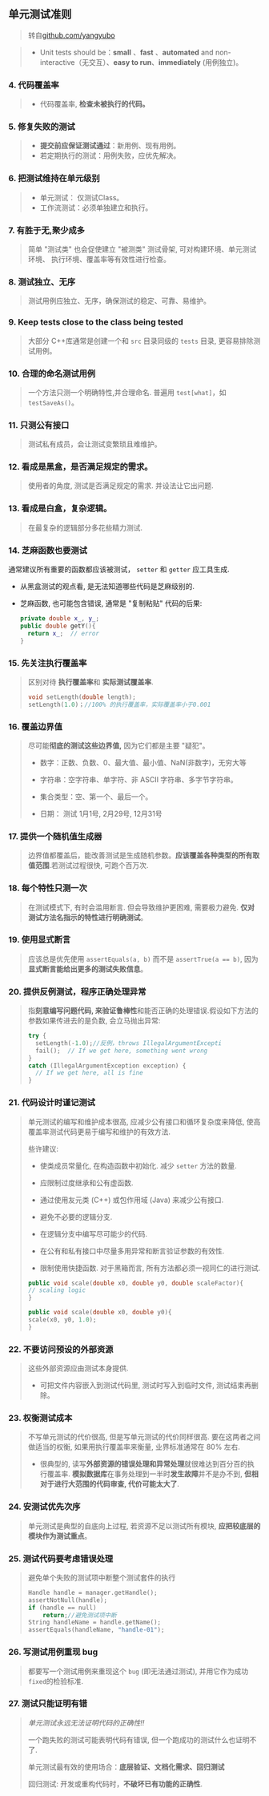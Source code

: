 ## 单元测试准则

> 转自[github.com/yangyubo](https://github.com/yangyubo/zh-unit-testing-guidelines)

> -  Unit tests should be：**small** 、**fast** 、**automated** and non-interactive（无交互）、**easy to run**、**immediately** (用例独立)。

### 4. 代码覆盖率

> - 代码覆盖率, **检查未被执行的代码。**

### 5. 修复失败的测试

> - **提交前应保证测试通过**：新用例、现有用例。
> - 若定期执行的测试：用例失败，应优先解决。

### 6. 把测试维持在单元级别

> - 单元测试： 仅测试Class。
> - 工作流测试：必须单独建立和执行。

### 7. 有胜于无,聚少成多

> 简单 "测试类" 也会促使建立 "被测类" 测试骨架, 可对构建环境、单元测试环境、 执行环境、覆盖率等有效性进行检查。

### 8. 测试独立、无序

> 测试用例应独立、无序，确保测试的稳定、可靠、易维护。

### 9. Keep tests close to the class being tested

> 大部分 C++库通常是创建一个和 `src` 目录同级的 `tests` 目录, 更容易排除测试用例。

### 10. 合理的命名测试用例

> 一个方法只测一个明确特性,并合理命名. 普遍用 `test[what]`，如 `testSaveAs()`。

### 11. 只测公有接口

> 测试私有成员，会让测试变繁琐且难维护。

### 12. 看成是黑盒，是否满足规定的需求。

> 使用者的角度, 测试是否满足规定的需求. 并设法让它出问题.

### 13. 看成是白盒，复杂逻辑。

>  在最复杂的逻辑部分多花些精力测试.

### 14. 芝麻函数也要测试

通常建议所有重要的函数都应该被测试， `setter` 和 `getter` 应工具生成.

- 从黑盒测试的观点看, 是无法知道哪些代码是芝麻级别的.

- 芝麻函数, 也可能包含错误, 通常是 "复制粘贴" 代码的后果:

  ```cpp
  private double x_, y_;
  public double getY(){
    return x_;  // error
  }
  ```

### 15. 先关注执行覆盖率

> 区别对待 **执行覆盖率**和 **实际测试覆盖率**. 
>
> ```cpp
> void setLength(double length);
> setLength(1.0)；//100% 的执行覆盖率，实际覆盖率小于0.001
> ```

### 16. 覆盖边界值

> 尽可能**彻底的测试这些边界值,** 因为它们都是主要 "疑犯"。
>
> - 数字：正数、负数、0、最大值、最小值、NaN(非数字)，无穷大等
>
> - 字符串：空字符串、单字符、非 ASCII 字符串、多字节字符串。
>
> - 集合类型：空、第一个、最后一个。
>
> - 日期： 测试 1月1号, 2月29号, 12月31号

### 17. 提供一个随机值生成器

> 边界值都覆盖后，能改善测试是生成随机参数。**应该覆盖各种类型的所有取值范围**.若测试过程很快, 可跑个百万次.

### 18. 每个特性只测一次

> 在测试模式下, 有时会滥用断言. 但会导致维护更困难, 需要极力避免. **仅对测试方法名指示的特性进行明确测试**。

### 19. 使用显式断言

> 应该总是优先使用 `assertEquals(a, b)` 而不是 `assertTrue(a == b)`, 因为**显式断言能给出更多的测试失败信息**。

### 20. 提供反例测试，程序正确处理异常

> 指**刻意编写问题代码, 来验证鲁棒性**和能否正确的处理错误.假设如下方法的参数如果传进去的是负数, 会立马抛出异常:
>
> ```cpp
> try {
>   setLength(-1.0);//反例，throws IllegalArgumentExcepti
>   fail();  // If we get here, something went wrong
> }
> catch (IllegalArgumentException exception) {
>   // If we get here, all is fine
> }
> ```

### 21. 代码设计时谨记测试

> 单元测试的编写和维护成本很高, 应减少公有接口和循环复杂度来降低, 使高覆盖率测试代码更易于编写和维护的有效方法.
>
> 些许建议:
>
>  - 使类成员常量化, 在构造函数中初始化. 减少 `setter` 方法的数量.
> 
>  - 应限制过度继承和公有虚函数.
> 
>  - 通过使用友元类 (C++) 或包作用域 (Java) 来减少公有接口.
> 
>  - 避免不必要的逻辑分支.
> 
>  - 在逻辑分支中编写尽可能少的代码.
> 
>  - 在公有和私有接口中尽量多用异常和断言验证参数的有效性.
> 
>  - 限制使用快捷函数. 对于黑箱而言, 所有方法都必须一视同仁的进行测试.
> 
>   ```cpp
> public void scale(double x0, double y0, double scaleFactor){
>   // scaling logic
> }
> 
> public void scale(double x0, double y0){
>   scale(x0, y0, 1.0);
> }
>   ```

### 22. 不要访问预设的外部资源

> 这些外部资源应由测试本身提供.
>
> - 可把文件内容嵌入到测试代码里, 测试时写入到临时文件, 测试结束再删除。

### 23. 权衡测试成本

> 不写单元测试的代价很高, 但是写单元测试的代价同样很高. 要在这两者之间做适当的权衡, 如果用执行覆盖率来衡量, 业界标准通常在 80% 左右.
>
> - 很典型的, 读写**外部资源的错误处理和异常处理**就很难达到百分百的执行覆盖率. **模拟数据库**在事务处理到一半时**发生故障**并不是办不到, **但相对于进行大范围的代码审查, 代价可能太大了**.

### 24. 安测试优先次序

> 单元测试是典型的自底向上过程, 若资源不足以测试所有模块, **应把较底层的模块作为测试重点**。
>

### 25. 测试代码要考虑错误处理

> 避免单个失败的测试项中断整个测试套件的执行
>
> ```cpp
> Handle handle = manager.getHandle();
> assertNotNull(handle);
> if (handle == null) 
>     return;//避免测试项中断
> String handleName = handle.getName();
> assertEquals(handleName, "handle-01");
> ```

### 26. 写测试用例重现 bug

> 都要写一个测试用例来重现这个 `bug` (即无法通过测试), 并用它作为成功`fixed`的检验标准.
>

### 27. 测试只能证明有错

> *单元测试永远无法证明代码的正确性!!*
>
> 一个跑失败的测试可能表明代码有错误, 但一个跑成功的测试什么也证明不了.
>
> 单元测试最有效的使用场合：**底层验证、文档化需求、回归测试**
>
>  回归测试: 开发或重构代码时，**不破坏已有功能的正确性**.